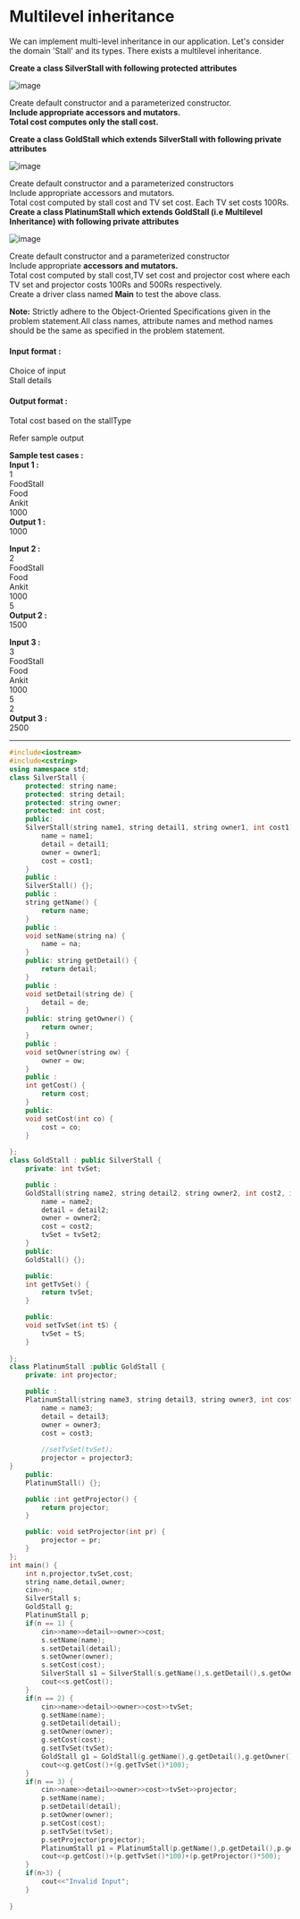 # Multilevel inheritance



We can implement multi-level inheritance in our application. Let's consider the domain 'Stall' and its types. There exists a multilevel inheritance.


**Create a class SilverStall with following protected attributes**

![image](https://github.com/king-ronin04/CPP-Learning/assets/103017387/da5485b5-af1a-451e-94fa-a4d6fae4180c)


Create default constructor and a parameterized constructor.
<br>
**Include appropriate accessors and mutators.
<br>
Total cost computes only the stall cost.**



**Create a class GoldStall which extends SilverStall with following private attributes**

![image](https://github.com/king-ronin04/CPP-Learning/assets/103017387/560768ed-d9dc-42d4-bcc7-106f95ac6f8e)


Create default constructor and a parameterized constructors
<br>
Include appropriate accessors and mutators.
<br>
Total cost computed by stall cost and TV set cost. Each TV set costs 100Rs.
<br>
**Create a class PlatinumStall which extends GoldStall (i.e Multilevel Inheritance) with following private attributes**

![image](https://github.com/king-ronin04/CPP-Learning/assets/103017387/f7bc31bc-5153-4f41-a6f2-db1e22ca20a1)


Create default constructor and a parameterized constructor
<br>
Include appropriate **accessors and mutators.**
<br>
Total cost computed by stall cost,TV set cost and projector cost where each TV set and projector costs 100Rs and 500Rs respectively.
<br>
Create a driver class named **Main** to test the above class.

**Note:** Strictly adhere to the Object-Oriented Specifications given in the problem statement.All class names, attribute names and method names should be the same as specified in the problem statement.

#### Input format :
Choice of input
<br>
Stall details

#### Output format :
Total cost based on the stallType

Refer sample output

**Sample test cases :<br>
Input 1 :<br>**
1<br>
FoodStall<br>
Food<br>
Ankit<br>
1000<br>
**Output 1 :<br>**
1000

**Input 2 :<br>**
2<br>
FoodStall<br>
Food<br>
Ankit<br>
1000<br>
5<br>
**Output 2 :<br>**
1500

**Input 3 :<br>**
3<br>
FoodStall<br>
Food<br>
Ankit<br>
1000<br>
5<br>
2<br>
**Output 3 :<br>**
2500



-------------------------------------------------------------------------------------------------------------------------------------------------------------------

```cpp
#include<iostream>
#include<cstring>
using namespace std;
class SilverStall {
	protected: string name;
	protected: string detail;
	protected: string owner;
	protected: int cost;
	public:
	SilverStall(string name1, string detail1, string owner1, int cost1) {
		name = name1;
		detail = detail1;
		owner = owner1;
		cost = cost1;
	}
	public :
	SilverStall() {};
	public :
	string getName() {
		return name;
	}
	public :
	void setName(string na) {
		name = na;
	}
	public: string getDetail() {
		return detail;
	}
	public :
	void setDetail(string de) {
		detail = de;
	}
	public: string getOwner() {
		return owner;
	}
	public :
	void setOwner(string ow) {
		owner = ow;
	}
	public :
	int getCost() {
		return cost;
	}
	public:
	void setCost(int co) {
		cost = co;
	}
	
};
class GoldStall : public SilverStall {
	private: int tvSet;

	public :
	GoldStall(string name2, string detail2, string owner2, int cost2, int tvSet2) {
		name = name2;
		detail = detail2;
		owner = owner2;
		cost = cost2;
		tvSet = tvSet2;
	}
	public:
	GoldStall() {};

	public:
	int getTvSet() {
		return tvSet;
	}

	public:
	void setTvSet(int tS) {
		tvSet = tS;
	}
	
};
class PlatinumStall :public GoldStall {
	private: int projector;

	public :
	PlatinumStall(string name3, string detail3, string owner3, int cost3, int tvSet3, int projector3) {
		name = name3;
		detail = detail3;
		owner = owner3;
		cost = cost3;
		
		//setTvSet(tvSet);
		projector = projector3;
}
	public:
	PlatinumStall() {};

	public :int getProjector() {
		return projector;
	}

	public: void setProjector(int pr) {
		projector = pr;
	}
};
int main() {
	int n,projector,tvSet,cost;
	string name,detail,owner;
	cin>>n;
	SilverStall s; 
	GoldStall g;
	PlatinumStall p;
	if(n == 1) {
	    cin>>name>>detail>>owner>>cost;
		s.setName(name);
		s.setDetail(detail);
		s.setOwner(owner);
		s.setCost(cost);
		SilverStall s1 = SilverStall(s.getName(),s.getDetail(),s.getOwner(),s.getCost());
		cout<<s.getCost();
	}
	if(n == 2) {
	    cin>>name>>detail>>owner>>cost>>tvSet;
		g.setName(name);
		g.setDetail(detail);
		g.setOwner(owner);
		g.setCost(cost);
		g.setTvSet(tvSet);
		GoldStall g1 = GoldStall(g.getName(),g.getDetail(),g.getOwner(),g.getCost(),g.getTvSet());
		cout<<g.getCost()+(g.getTvSet()*100);
	}
	if(n == 3) {
	    cin>>name>>detail>>owner>>cost>>tvSet>>projector;
		p.setName(name);
		p.setDetail(detail);
		p.setOwner(owner);
		p.setCost(cost);
		p.setTvSet(tvSet);
		p.setProjector(projector);
		PlatinumStall p1 = PlatinumStall(p.getName(),p.getDetail(),p.getOwner(),p.getCost(),p.getTvSet(),p.getProjector());
		cout<<p.getCost()+(p.getTvSet()*100)+(p.getProjector()*500);
	}
	if(n>3) {
		cout<<"Invalid Input";
	}
  
}

````
